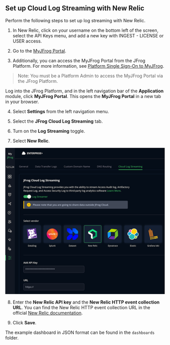 ## Set up Cloud Log Streaming with New Relic

Perform the following steps to set up log streaming with New Relic.

1. In New Relic, click on your username on the bottom left of the screen, select the API Keys menu, and add a new key with INGEST - LICENSE or USER access.

2. Go to the [MyJFrog Portal](http://my.jfrog.com/).

3. Additionally, you can access the MyJFrog Portal from the JFrog Platform. For more information, see [Platform Single Sign-On to MyJFrog](https://jfrog.com/help/r/5H19DEVA7PsahAXH0xXNSg/_iPFuW3rDQk_mlAk9URBkQ).

> Note: You must be a Platform Admin to access the MyJFrog Portal via the JFrog Platform.

Log into the JFrog Platform, and in the left navigation bar of the **Application** module, click **MyJFrog Portal**.
This opens the **MyJFrog Portal** in a new tab in your browser.

4. Select **Settings** from the left navigation menu.

5. Select the **JFrog Cloud Log Streaming** tab.

6. Turn on the **Log Streaming** toggle.

7. Select **New Relic**.

![newrelic.png](assets/newrelic.png)

8. Enter the **New Relic API key** and the **New Relic HTTP event collection URL**. You can find the New Relic HTTP event collection URL in the official [New Relic documentation](https://docs.newrelic.com/docs/logs/log-api/introduction-log-api/).

9. Click **Save**.

The example dashboard in JSON format can be found in the `dashboards` folder.